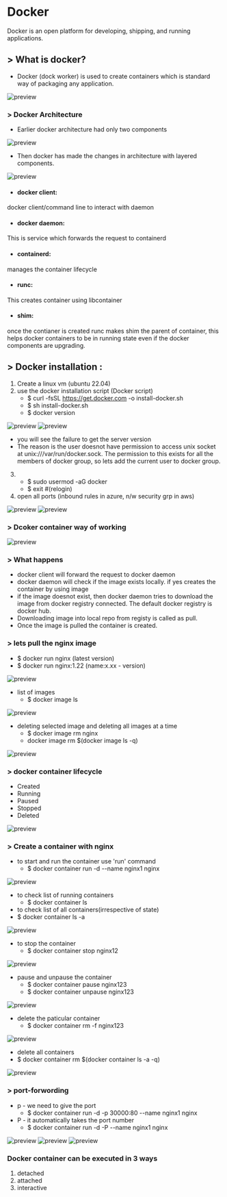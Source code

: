 #  Docker 
Docker is an open platform for developing, shipping, and running applications.
## > What is docker?
* Docker (dock worker) is used to create containers which is standard way of packaging any application.


![preview](./Images/docker1.png)

### > Docker Architecture
* Earlier docker architecture had only two components

![preview](./Images/docker2.webp)

* Then docker has made the changes in architecture with layered components.

![preview](./Images/docker3.webp)

* #### docker client: 
docker client/command line to interact with daemon
* #### docker daemon: 
This is service which forwards the request to containerd 
* #### containerd: 
manages the container lifecycle
* #### runc:
 This creates container using libcontainer
* #### shim: 
once the contianer is created runc makes shim the parent of container, this helps docker containers to be in running state even if the docker components are upgrading.
## > Docker installation :
1. Create a linux vm (ubuntu 22.04)
2. use the docker installation script  (Docker script)
   * $ curl -fsSL https://get.docker.com -o install-docker.sh
   * $ sh install-docker.sh 
   * $ docker version

![preview](./Images/docker4.PNG)   ![preview](./Images/docker5.PNG)
   * you will see the failure to get the server version
   * The reason is the user doesnot have permission to access unix socket at unix:///var/run/docker.sock. The permission to this exists for all the members of docker group, so lets add the current user to docker group.
3. * $ sudo usermod -aG docker <user-name>
   * $ exit  #(relogin)
4. open all ports (inbound rules in azure, n/w security grp in aws)

![preview](./Images/docker6.PNG)   ![preview](./Images/docker7.PNG)

### > Dcoker container way of working
![preview](./Images/docker8.PNG)
### > What happens
* docker client will forward the request to docker daemon
* docker daemon will check if the image exists locally. if yes creates the container by using image
* if the image doesnot exist, then docker daemon tries to download the image from docker registry connected. The default docker registry is docker hub.
* Downloading image into local repo from registy is called as pull.
* Once the image is pulled the container is created.

### > lets pull the nginx image 
  * $ docker run nginx        (latest version)
  * $ docker run nginx:1.22   (name:x.xx - version)

![preview](./Images/docker10.PNG)

* list of images
  * $ docker image ls 

![preview](./Images/docker11.PNG)  

* deleting selected image and deleting all images at a time
  * $ docker image rm nginx
  * docker image rm $(docker image ls -q)

![preview](./Images/docker12.PNG)

### > docker container lifecycle
* Created
* Running
* Paused
* Stopped
* Deleted

![preview](./Images/docker9.PNG)

### > Create a container with nginx
* to start and run the container use 'run' command
  * $  docker container run -d --name nginx1 nginx

![preview](./Images/docker13.PNG)

* to check list of running containers  
  * $  docker container ls
*  to check list of all containers(irrespective of state)  
  * $  docker container ls -a

![preview](./Images/docker14.PNG)

* to stop the container  
  * $  docker container stop nginx12

![preview](./Images/docker15.PNG)

* pause and unpause the container
  * $ docker container pause nginx123
  * $ docker container unpause nginx123

![preview](./Images/docker16.PNG)

* delete the paticular container
  * $ docker container rm -f nginx123

![preview](./Images/docker17.PNG)

*  delete all containers
  * $ docker container rm $(docker container ls -a -q)

![preview](./Images/dpcker18.PNG)

### > port-forwording
 * p - we need to give the port 
   * $  docker container run -d -p 30000:80 --name nginx1 nginx
 * P - it automatically takes the port number
   * $  docker container run -d -P --name nginx1 nginx

![preview](./Images/docker19.PNG)
![preview](./Images/docker20.PNG)
![preview](./Images/docker21.PNG)

### Docker container can be executed in 3 ways
1. detached
2. attached
3. interactive













 























 
   
   

